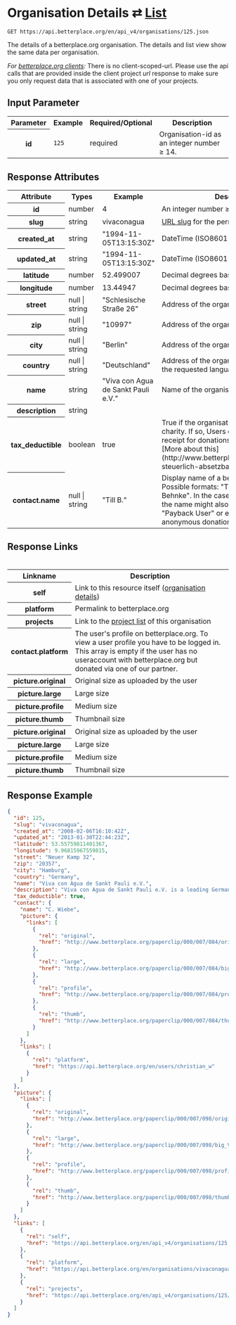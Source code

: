 
# Organisation Details ⇄ [List](organisation_list.md)

```nginx
GET https://api.betterplace.org/en/api_v4/organisations/125.json
```

The details of a betterplace.org organisation.
The details and list view show the same data per organisation.

*For [betterplace.org clients](../README.md#client-api):*
There is no client-scoped-url.
Please use the api calls that are provided inside the client project _url_ response
to make sure you only request data that is associated with one of your projects.


## Input Parameter

<table>
  <tr>
    <th>Parameter</th>
    <th>Example</th>
    <th>Required/Optional</th>
    <th>Description</th>
  </tr>
  <tr>
    <th>id</th>
    <td><code>125</code></td>
    <td>required</td>
    <td>Organisation-id as an integer number ≥ 14.</td>
  </tr>
</table>

## Response Attributes

<table>
  <tr>
    <th>Attribute</th>
    <th>Types</th>
    <th>Example</th>
    <th>Description</th>
  </tr>
  <tr>
    <th>id</th>
    <td>number</td>
    <td>4</td>
    <td>An integer number ≥ 1</td>
  </tr>
  <tr>
    <th>slug</th>
    <td>string</td>
    <td>vivaconagua</td>
    <td><a href="http://en.wikipedia.org/wiki/Clean_URL#Slug">URL slug</a>
for the permalink
</td>
  </tr>
  <tr>
    <th>created_at</th>
    <td>string</td>
    <td>"1994-11-05T13:15:30Z"</td>
    <td>DateTime (ISO8601 with Timezone)</td>
  </tr>
  <tr>
    <th>updated_at</th>
    <td>string</td>
    <td>"1994-11-05T13:15:30Z"</td>
    <td>DateTime (ISO8601 with Timezone)</td>
  </tr>
  <tr>
    <th>latitude</th>
    <td>number</td>
    <td>52.499007</td>
    <td>Decimal degrees based on user input</td>
  </tr>
  <tr>
    <th>longitude</th>
    <td>number</td>
    <td>13.44947</td>
    <td>Decimal degrees based on user input</td>
  </tr>
  <tr>
    <th>street</th>
    <td>null &#124; string</td>
    <td>"Schlesische Straße 26"</td>
    <td>Address of the organisation</td>
  </tr>
  <tr>
    <th>zip</th>
    <td>null &#124; string</td>
    <td>"10997"</td>
    <td>Address of the organisation</td>
  </tr>
  <tr>
    <th>city</th>
    <td>null &#124; string</td>
    <td>"Berlin"</td>
    <td>Address of the organisation</td>
  </tr>
  <tr>
    <th>country</th>
    <td>null &#124; string</td>
    <td>"Deutschland"</td>
    <td>Address of the organisation, translated to the requested language</td>
  </tr>
  <tr>
    <th>name</th>
    <td>string</td>
    <td>"Viva con Agua de Sankt Pauli e.V."</td>
    <td>Name of the organisation</td>
  </tr>
  <tr>
    <th>description</th>
    <td>string</td>
    <td></td>
    <td></td>
  </tr>
  <tr>
    <th>tax_deductible</th>
    <td>boolean</td>
    <td>true</td>
    <td>True if the organisation is a tax-exempt charity.
If so, Users can request a tax-receipt for donations to that organisation.
[More about this](http://www.betterplace.org/c/hilfe/projekt-steuerlich-absetzbar/).
</td>
  </tr>
  <tr>
    <th>contact.name</th>
    <td>null &#124; string</td>
    <td>"Till B."</td>
    <td>Display name of a betterplace.org user.
Possible formats: "Till B.", "T. Behnke", "Till Behnke".
In the case of donation-opinions the name might also be anonymized
like "Payback User" or empty/null for anonymous donations.
</td>
  </tr>
</table>

## Response Links
#
<table>
  <tr>
    <th>Linkname</th>
    <th>Description</th>
  </tr>
  <tr>
    <th>self</th>
    <td>Link to this resource itself
(<a href="organisation_details.md">organisation details</a>)
</td>
  </tr>
  <tr>
    <th>platform</th>
    <td>Permalink to betterplace.org</td>
  </tr>
  <tr>
    <th>projects</th>
    <td>Link to the <a href="project_list.md">project list</a> of this organisation
</td>
  </tr>
  <tr>
    <th>contact.platform</th>
    <td>The user's profile on betterplace.org.
To view a user profile you have to be logged in.
This array is empty if the user has no useraccount
with betterplace.org but donated via one of our partner.
</td>
  </tr>
  <tr>
    <th>picture.original</th>
    <td>Original size as uploaded by the user</td>
  </tr>
  <tr>
    <th>picture.large</th>
    <td>Large size</td>
  </tr>
  <tr>
    <th>picture.profile</th>
    <td>Medium size</td>
  </tr>
  <tr>
    <th>picture.thumb</th>
    <td>Thumbnail size</td>
  </tr>
  <tr>
    <th>picture.original</th>
    <td>Original size as uploaded by the user</td>
  </tr>
  <tr>
    <th>picture.large</th>
    <td>Large size</td>
  </tr>
  <tr>
    <th>picture.profile</th>
    <td>Medium size</td>
  </tr>
  <tr>
    <th>picture.thumb</th>
    <td>Thumbnail size</td>
  </tr>
</table>

## Response Example

```json
{
  "id": 125,
  "slug": "vivaconagua",
  "created_at": "2008-02-06T16:10:42Z",
  "updated_at": "2013-01-30T22:44:23Z",
  "latitude": 53.55759811401367,
  "longitude": 9.96815967559815,
  "street": "Neuer Kamp 32",
  "zip": "20357",
  "city": "Hamburg",
  "country": "Germany",
  "name": "Viva con Agua de Sankt Pauli e.V.",
  "description": "Viva con Agua de Sankt Pauli e.V. is a leading German charity dedicated to fighting global poverty by helping the world’s poorest people gain access to clean water, basic sanitation and hygiene education, and encourages people from around the world to lend support.",
  "tax_deductible": true,
  "contact": {
    "name": "C. Wiebe",
    "picture": {
      "links": [
        {
          "rel": "original",
          "href": "http://www.betterplace.org/paperclip/000/007/084/original_Fidel.jpg"
        },
        {
          "rel": "large",
          "href": "http://www.betterplace.org/paperclip/000/007/084/big_Fidel.png"
        },
        {
          "rel": "profile",
          "href": "http://www.betterplace.org/paperclip/000/007/084/profile_Fidel.jpg"
        },
        {
          "rel": "thumb",
          "href": "http://www.betterplace.org/paperclip/000/007/084/thumb_Fidel.png"
        }
      ]
    },
    "links": [
      {
        "rel": "platform",
        "href": "https://api.betterplace.org/en/users/christian_w"
      }
    ]
  },
  "picture": {
    "links": [
      {
        "rel": "original",
        "href": "http://www.betterplace.org/paperclip/000/007/098/original_Viva_con_Agua_Logo.jpg"
      },
      {
        "rel": "large",
        "href": "http://www.betterplace.org/paperclip/000/007/098/big_Viva_con_Agua_Logo.png"
      },
      {
        "rel": "profile",
        "href": "http://www.betterplace.org/paperclip/000/007/098/profile_Viva_con_Agua_Logo.png"
      },
      {
        "rel": "thumb",
        "href": "http://www.betterplace.org/paperclip/000/007/098/thumb_Viva_con_Agua_Logo.png"
      }
    ]
  },
  "links": [
    {
      "rel": "self",
      "href": "https://api.betterplace.org/en/api_v4/organisations/125.json"
    },
    {
      "rel": "platform",
      "href": "https://api.betterplace.org/en/organisations/vivaconagua"
    },
    {
      "rel": "projects",
      "href": "https://api.betterplace.org/en/api_v4/organisations/125/projects.json"
    }
  ]
}
```

